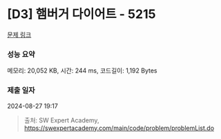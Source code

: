 # [D3] 햄버거 다이어트 - 5215 

[문제 링크](https://swexpertacademy.com/main/code/problem/problemDetail.do?contestProbId=AWT-lPB6dHUDFAVT) 

### 성능 요약

메모리: 20,052 KB, 시간: 244 ms, 코드길이: 1,192 Bytes

### 제출 일자

2024-08-27 19:17



> 출처: SW Expert Academy, https://swexpertacademy.com/main/code/problem/problemList.do